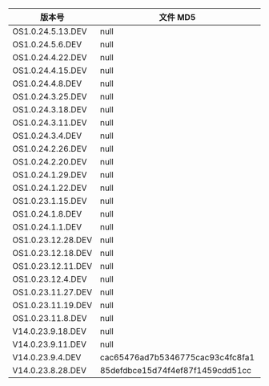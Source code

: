 | 版本号             | 文件 MD5                         | 更新时间 | 下载链接                                                                                                                                               |
| ------------------ | -------------------------------- | -------- | ------------------------------------------------------------------------------------------------------------------------------------------------------ |
| OS1.0.24.5.13.DEV  | null                             | 20240517 | [miui_ISHTAR_OS1.0.24.5.13.DEV_b6562210f8_14.0.zip](https://hugeota.d.miui.com/OS1.0.24.5.13.DEV/miui_ISHTAR_OS1.0.24.5.13.DEV_b6562210f8_14.0.zip)    |
| OS1.0.24.5.6.DEV   | null                             | 20240510 | [miui_ISHTAR_OS1.0.24.5.6.DEV_e6cd8610cb_14.0.zip](https://hugeota.d.miui.com/OS1.0.24.5.6.DEV/miui_ISHTAR_OS1.0.24.5.6.DEV_e6cd8610cb_14.0.zip)       |
| OS1.0.24.4.22.DEV  | null                             | 20240426 | [miui_ISHTAR_OS1.0.24.4.22.DEV_02f3d23a0e_14.0.zip](https://hugeota.d.miui.com/OS1.0.24.4.22.DEV/miui_ISHTAR_OS1.0.24.4.22.DEV_02f3d23a0e_14.0.zip)    |
| OS1.0.24.4.15.DEV  | null                             | 20240419 | [miui_ISHTAR_OS1.0.24.4.15.DEV_547464bdf9_14.0.zip](https://hugeota.d.miui.com/OS1.0.24.4.15.DEV/miui_ISHTAR_OS1.0.24.4.15.DEV_547464bdf9_14.0.zip)    |
| OS1.0.24.4.8.DEV   | null                             | 20240329 | [miui_ISHTAR_OS1.0.24.4.8.DEV_ceef45ecad_14.0.zip](https://hugeota.d.miui.com/OS1.0.24.4.8.DEV/miui_ISHTAR_OS1.0.24.4.8.DEV_ceef45ecad_14.0.zip)       |
| OS1.0.24.3.25.DEV  | null                             | 20240329 | [miui_ISHTAR_OS1.0.24.3.25.DEV_a9a6dd6a25_14.0.zip](https://hugeota.d.miui.com/OS1.0.24.3.25.DEV/miui_ISHTAR_OS1.0.24.3.25.DEV_a9a6dd6a25_14.0.zip)    |
| OS1.0.24.3.18.DEV  | null                             | 20240322 | [miui_ISHTAR_OS1.0.24.3.18.DEV_174dd0afca_14.0.zip](https://hugeota.d.miui.com/OS1.0.24.3.18.DEV/miui_ISHTAR_OS1.0.24.3.18.DEV_174dd0afca_14.0.zip)    |
| OS1.0.24.3.11.DEV  | null                             | 20240315 | [miui_ISHTAR_OS1.0.24.3.11.DEV_146e96ad14_14.0.zip](https://hugeota.d.miui.com/OS1.0.24.3.11.DEV/miui_ISHTAR_OS1.0.24.3.11.DEV_146e96ad14_14.0.zip)    |
| OS1.0.24.3.4.DEV   | null                             | 20240308 | [miui_ISHTAR_OS1.0.24.3.4.DEV_6d556c53d9_14.0.zip](https://hugeota.d.miui.com/OS1.0.24.3.4.DEV/miui_ISHTAR_OS1.0.24.3.4.DEV_6d556c53d9_14.0.zip)       |
| OS1.0.24.2.26.DEV  | null                             | 20240301 | [miui_ISHTAR_OS1.0.24.2.26.DEV_830e82b1a2_14.0.zip](https://hugeota.d.miui.com/OS1.0.24.2.26.DEV/miui_ISHTAR_OS1.0.24.2.26.DEV_830e82b1a2_14.0.zip)    |
| OS1.0.24.2.20.DEV  | null                             | 20240223 | [miui_ISHTAR_OS1.0.24.2.20.DEV_18abad3d28_14.0.zip](https://hugeota.d.miui.com/OS1.0.24.2.20.DEV/miui_ISHTAR_OS1.0.24.2.20.DEV_18abad3d28_14.0.zip)    |
| OS1.0.24.1.29.DEV  | null                             | 20240202 | [miui_ISHTAR_OS1.0.24.1.29.DEV_de89244611_14.0.zip](https://hugeota.d.miui.com/OS1.0.24.1.29.DEV/miui_ISHTAR_OS1.0.24.1.29.DEV_de89244611_14.0.zip)    |
| OS1.0.24.1.22.DEV  | null                             | 20240126 | [miui_ISHTAR_OS1.0.24.1.22.DEV_c8ccd780d9_14.0.zip](https://hugeota.d.miui.com/OS1.0.24.1.22.DEV/miui_ISHTAR_OS1.0.24.1.22.DEV_c8ccd780d9_14.0.zip)    |
| OS1.0.23.1.15.DEV  | null                             | 20240119 | [miui_ISHTAR_OS1.0.24.1.15.DEV_24f35e1c79_14.0.zip](https://hugeota.d.miui.com/OS1.0.24.1.15.DEV/miui_ISHTAR_OS1.0.24.1.15.DEV_24f35e1c79_14.0.zip)    |
| OS1.0.24.1.8.DEV   | null                             | 20240112 | [miui_ISHTAR_OS1.0.24.1.8.DEV_44f0664b01_14.0.zip](https://hugeota.d.miui.com/OS1.0.24.1.8.DEV/miui_ISHTAR_OS1.0.24.1.8.DEV_44f0664b01_14.0.zip)       |
| OS1.0.24.1.1.DEV   | null                             | 20240105 | [miui_ISHTAR_OS1.0.24.1.1.DEV_cabefcb2a8_14.0.zip](https://hugeota.d.miui.com/OS1.0.24.1.1.DEV/miui_ISHTAR_OS1.0.24.1.1.DEV_cabefcb2a8_14.0.zip)       |
| OS1.0.23.12.28.DEV | null                             | 20231229 | [miui_ISHTAR_OS1.0.23.12.28.DEV_1c92ec69ef_14.0.zip](https://hugeota.d.miui.com/OS1.0.23.12.28.DEV/miui_ISHTAR_OS1.0.23.12.28.DEV_1c92ec69ef_14.0.zip) |
| OS1.0.23.12.18.DEV | null                             | 20231222 | [miui_ISHTAR_OS1.0.23.12.18.DEV_caeb412ffa_14.0.zip](https://hugeota.d.miui.com/OS1.0.23.12.18.DEV/miui_ISHTAR_OS1.0.23.12.18.DEV_caeb412ffa_14.0.zip) |
| OS1.0.23.12.11.DEV | null                             | 20231215 | [miui_ISHTAR_OS1.0.23.12.11.DEV_73d2cc9d6b_14.0.zip](https://hugeota.d.miui.com/OS1.0.23.12.11.DEV/miui_ISHTAR_OS1.0.23.12.11.DEV_73d2cc9d6b_14.0.zip) |
| OS1.0.23.12.4.DEV  | null                             | 20231208 | [miui_ISHTAR_OS1.0.23.12.4.DEV_87ecdce7b8_14.0.zip](https://hugeota.d.miui.com/OS1.0.23.12.4.DEV/miui_ISHTAR_OS1.0.23.12.4.DEV_87ecdce7b8_14.0.zip)    |
| OS1.0.23.11.27.DEV | null                             | 20231201 | [miui_ISHTAR_OS1.0.23.11.27.DEV_12021bcb05_14.0.zip](https://hugeota.d.miui.com/OS1.0.23.11.27.DEV/miui_ISHTAR_OS1.0.23.11.27.DEV_12021bcb05_14.0.zip) |
| OS1.0.23.11.19.DEV | null                             | 20231121 | [miui_ISHTAR_OS1.0.23.11.19.DEV_ffe3075ca2_14.0.zip](https://hugeota.d.miui.com/OS1.0.23.11.19.DEV/miui_ISHTAR_OS1.0.23.11.19.DEV_ffe3075ca2_14.0.zip) |
| OS1.0.23.11.8.DEV  | null                             | 20231114 | [miui_ISHTAR_OS1.0.23.11.8.DEV_b8a5193d86_14.0.zip](https://hugeota.d.miui.com/OS1.0.23.11.8.DEV/miui_ISHTAR_OS1.0.23.11.8.DEV_b8a5193d86_14.0.zip)    |
| V14.0.23.9.18.DEV  | null                             | 20230922 | [miui_ISHTAR_V14.0.23.9.18.DEV_67ae31fbbf_13.0.zip](https://hugeota.d.miui.com/V14.0.23.9.18.DEV/miui_ISHTAR_V14.0.23.9.18.DEV_67ae31fbbf_13.0.zip)    |
| V14.0.23.9.11.DEV  | null                             | 20230915 | [miui_ISHTAR_V14.0.23.9.11.DEV_db2db62521_13.0.zip](https://hugeota.d.miui.com/V14.0.23.9.11.DEV/miui_ISHTAR_V14.0.23.9.11.DEV_db2db62521_13.0.zip)    |
| V14.0.23.9.4.DEV   | cac65476ad7b5346775cac93c4fc8fa1 | 20230908 | [miui_ISHTAR_V14.0.23.9.4.DEV_85defdbce1_13.0.zip](https://hugeota.d.miui.com/V14.0.23.9.4.DEV/miui_ISHTAR_V14.0.23.9.4.DEV_cac65476ad_13.0.zip)       |
| V14.0.23.8.28.DEV  | 85defdbce15d74f4ef87f1459cdd51cc | 20230901 | [miui_ISHTAR_V14.0.23.8.28.DEV_85defdbce1_13.0.zip](https://hugeota.d.miui.com/V14.0.23.8.28.DEV/miui_ISHTAR_V14.0.23.8.28.DEV_85defdbce1_13.0.zip)    |
